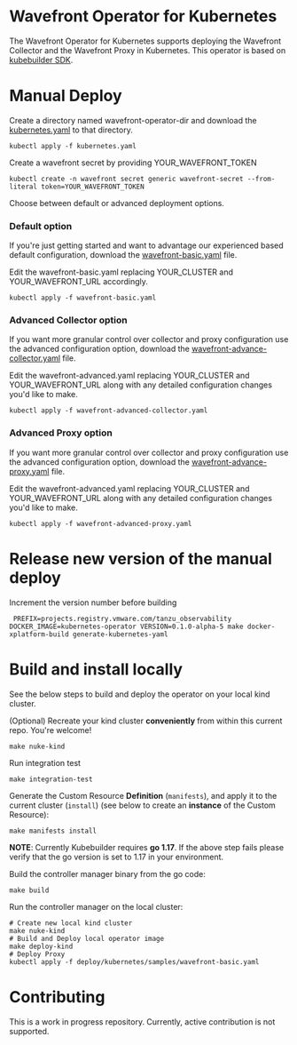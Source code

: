 # Wavefront Operator for Kubernetes

The Wavefront Operator for Kubernetes
supports deploying the Wavefront Collector and the Wavefront Proxy in Kubernetes.
This operator is based on [kubebuilder SDK](https://book.kubebuilder.io/).

# Manual Deploy
Create a directory named wavefront-operator-dir and download the [kubernetes.yaml](https://raw.githubusercontent.com/wavefrontHQ/wavefront-operator-for-kubernetes/main/deploy/kubernetes/kubernetes.yaml)
to that directory.

```
kubectl apply -f kubernetes.yaml
```
Create a wavefront secret by providing YOUR_WAVEFRONT_TOKEN
```
kubectl create -n wavefront secret generic wavefront-secret --from-literal token=YOUR_WAVEFRONT_TOKEN
```

Choose between default or advanced deployment options.  

### Default option
If you're just getting started and want to advantage our experienced based default configuration, download the
[wavefront-basic.yaml](https://raw.githubusercontent.com/wavefrontHQ/wavefront-operator-for-kubernetes/main/deploy/kubernetes/samples/wavefront-basic.yaml) file.


Edit the wavefront-basic.yaml replacing YOUR_CLUSTER and YOUR_WAVEFRONT_URL accordingly.

```
kubectl apply -f wavefront-basic.yaml
```

### Advanced Collector option

If you want more granular control over collector and proxy configuration use the advanced configuration option, download the [wavefront-advance-collector.yaml](https://raw.githubusercontent.com/wavefrontHQ/wavefront-operator-for-kubernetes/main/deploy/kubernetes/samples/wavefront-advanced-collector.yaml) file.

Edit the wavefront-advanced.yaml replacing YOUR_CLUSTER and YOUR_WAVEFRONT_URL along with any detailed configuration changes you'd like to make.

```
kubectl apply -f wavefront-advanced-collector.yaml
```

### Advanced Proxy option

If you want more granular control over collector and proxy configuration use the advanced configuration option, download the [wavefront-advance-proxy.yaml](https://raw.githubusercontent.com/wavefrontHQ/wavefront-operator-for-kubernetes/main/deploy/kubernetes/samples/wavefront-advanced-proxy.yaml) file.

Edit the wavefront-advanced.yaml replacing YOUR_CLUSTER and YOUR_WAVEFRONT_URL along with any detailed configuration changes you'd like to make.

```
kubectl apply -f wavefront-advanced-proxy.yaml
```

# Release new version of the manual deploy
Increment the version number before building
```
 PREFIX=projects.registry.vmware.com/tanzu_observability DOCKER_IMAGE=kubernetes-operator VERSION=0.1.0-alpha-5 make docker-xplatform-build generate-kubernetes-yaml
```
# Build and install locally

See the below steps to build and deploy the operator on your local kind cluster.

(Optional) Recreate your kind cluster **conveniently** from within this current repo.
You're welcome!
```
make nuke-kind
```
Run integration test
```
make integration-test 
```

Generate the Custom Resource **Definition** (`manifests`),
and apply it to the current cluster (`install`)
(see below to create an **instance** of the Custom Resource):
```
make manifests install
```
**NOTE**: Currently Kubebuilder requires **go 1.17**. If the above step fails please verify that the go version is set to 1.17 in your environment.

Build the controller manager binary from the go code:
```
make build
```

Run the controller manager on the local cluster:
```
# Create new local kind cluster
make nuke-kind
# Build and Deploy local operator image
make deploy-kind
# Deploy Proxy
kubectl apply -f deploy/kubernetes/samples/wavefront-basic.yaml
```


# Contributing

This is a work in progress repository.
Currently, active contribution is not supported.
